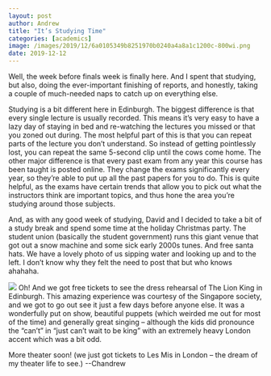 ```yaml
---
layout: post
author: Andrew
title: "It’s Studying Time"
categories: [academics]
image: /images/2019/12/6a0105349b8251970b0240a4a8a1c1200c-800wi.png
date: 2019-12-12
---
```

Well, the week before finals week is finally here. And I spent that studying, but also, doing the ever-important finishing of reports, and honestly, taking a couple of much-needed naps to catch up on everything else.

Studying is a bit different here in Edinburgh. The biggest difference is that every single lecture is usually recorded. This means it’s very easy to have a lazy day of staying in bed and re-watching the lectures you missed or that you zoned out during. The most helpful part of this is that you can repeat parts of the lecture you don’t understand. So instead of getting pointlessly lost, you can repeat the same 5-second clip until the cows come home. The other major difference is that every past exam from any year this course has been taught is posted online. They change the exams significantly every year, so they’re able to put up all the past papers for you to do. This is quite helpful, as the exams have certain trends that allow you to pick out what the instructors think are important topics, and thus hone the area you’re studying around those subjects.

And, as with any good week of studying, David and I decided to take a bit of a study break and spend some time at the holiday Christmas party. The student union (basically the student government) runs this giant venue that got out a snow machine and some sick early 2000s tunes. And free santa hats. We have a lovely photo of us sipping water and looking up and to the left. I don’t know why they felt the need to post that but who knows ahahaha.


![](/images/2019/12/6a0105349b8251970b0240a4d1cc18200d-800wi.jpg)
Oh! And we got free tickets to see the dress rehearsal of The Lion King in Edinburgh. This amazing experience was courtesy of the Singapore society, and we got to go out see it just a few days before anyone else. It was a wonderfully put on show, beautiful puppets (which weirded me out for most of the time) and generally great singing – although the kids did pronounce the “can’t” in “just can’t wait to be king” with an extremely heavy London accent which was a bit odd.

More theater soon! (we just got tickets to Les Mis in London – the dream of my theater life to see.)
--Chandrew